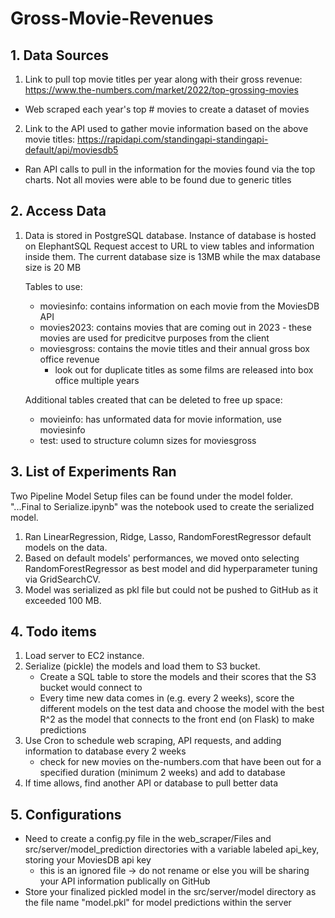 # Gross-Movie-Revenues


## 1. Data Sources

1. Link to pull top movie titles per year along with their gross revenue: https://www.the-numbers.com/market/2022/top-grossing-movies
- Web scraped each year's top # movies to create a dataset of movies
2. Link to the API used to gather movie information based on the above movie titles:  https://rapidapi.com/standingapi-standingapi-default/api/moviesdb5
- Ran API calls to pull in the information for the movies found via the top charts. Not all movies were able to be found due to generic titles

## 2. Access Data 
1. Data is stored in PostgreSQL database. Instance of database is hosted on ElephantSQL
   Request accest to URL to view tables and information inside them.
   The current database size is 13MB while the max database size is 20 MB
   
   Tables to use:
    - moviesinfo:  contains information on each movie from the MoviesDB API
    - movies2023:  contains movies that are coming out in 2023 - these movies are used for predicitve purposes from the client
    - moviesgross: contains the movie titles and their annual gross box office revenue
      - look out for duplicate titles as some films are released into box office multiple years

   Additional tables created that can be deleted to free up space:
    - movieinfo: has unformated data for movie information, use moviesinfo
    - test:      used to structure column sizes for moviesgross

## 3. List of Experiments Ran

Two Pipeline Model Setup files can be found under the model folder. "...Final to Serialize.ipynb" was the notebook used to create the serialized model.

1. Ran LinearRegression, Ridge, Lasso, RandomForestRegressor default models on the data.
2. Based on default models' performances, we moved onto selecting RandomForestRegressor as best model and did hyperparameter tuning via GridSearchCV. 
3. Model was serialized as pkl file but could not be pushed to GitHub as it exceeded 100 MB.

## 4. Todo items

1. Load server to EC2 instance.
2. Serialize (pickle) the models and load them to S3 bucket.
   - Create a SQL table to store the models and their scores that the S3 bucket would connect to 
   - Every time new data comes in (e.g. every 2 weeks), score the different models on the test data and 
   choose the model with the best R^2 as the model that connects to the front end (on Flask) to make predictions 
3. Use Cron to schedule web scraping, API requests, and adding information to database every 2 weeks 
   - check for new movies on the-numbers.com that have been out for a specified duration (minimum 2 weeks) and add to database
4. If time allows, find another API or database to pull better data


## 5. Configurations
- Need to create a config.py file in the web_scraper/Files and src/server/model_prediction directories with a variable labeled api_key, storing your MoviesDB api key
   - this is an ignored file -> do not rename or else you will be sharing your API information publically on GitHub
- Store your finalized pickled model in the src/server/model directory as the file name "model.pkl" for model predictions within the server